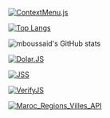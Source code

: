 [![ContextMenu.js](https://github-readme-stats.vercel.app/api/pin/?username=mboussaid&repo=ContextMenu.Js)](https://github.com/mboussaid/ContextMenu.JS)

[![Top Langs](https://github-readme-stats.vercel.app/api/top-langs/?username=mboussaid&layout=compact)](https://github.com/mboussaid/github-readme-stats)

![mboussaid's GitHub stats](https://github-readme-stats.vercel.app/api?username=mboussaid&show_icons=true&theme=radical,prs)


[![Dolar.JS](https://github-readme-stats.vercel.app/api/pin/?username=mboussaid&repo=Dolar.Js)](https://github.com/mboussaid/Dolar.JS)

[![JSS](https://github-readme-stats.vercel.app/api/pin/?username=mboussaid&repo=JSS)](https://github.com/mboussaid/JSS)


[![VerifyJS](https://github-readme-stats.vercel.app/api/pin/?username=mboussaid&repo=VerifyJS)](https://github.com/mboussaid/VerifyJS)


[![Maroc_Regions_Villes_API](https://github-readme-stats.vercel.app/api/pin/?username=mboussaid&repo=Maroc_Regions_Villes_API)](https://github.com/mboussaid/Maroc_Regions_Villes_API)
